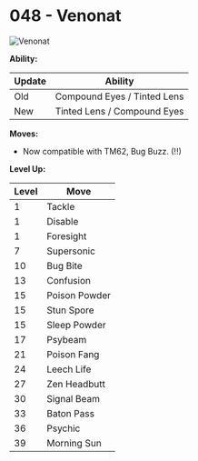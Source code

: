 # 048 - Venonat
![][048]

**Ability:**

Update | Ability
---    | ---
Old    | Compound Eyes / Tinted Lens
New    | Tinted Lens / Compound Eyes

**Moves:**

 - Now compatible with TM62, Bug Buzz. (!!)

**Level Up:**

Level | Move
---   | ---
  1   | Tackle
  1   | Disable
  1   | Foresight
  7   | Supersonic
 10   | Bug Bite
 13   | Confusion
 15   | Poison Powder
 15   | Stun Spore
 15   | Sleep Powder
 17   | Psybeam
 21   | Poison Fang
 24   | Leech Life
 27   | Zen Headbutt
 30   | Signal Beam
 33   | Baton Pass
 36   | Psychic
 39   | Morning Sun



[048]: https://raw.githubusercontent.com/PokeAPI/sprites/master/sprites/pokemon/48.png "Venonat"
